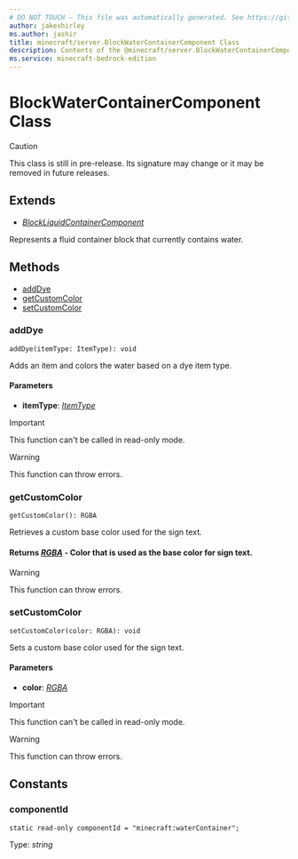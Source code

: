 ```yaml
---
# DO NOT TOUCH — This file was automatically generated. See https://github.com/mojang/minecraftapidocsgenerator to modify descriptions, examples, etc.
author: jakeshirley
ms.author: jashir
title: minecraft/server.BlockWaterContainerComponent Class
description: Contents of the @minecraft/server.BlockWaterContainerComponent class.
ms.service: minecraft-bedrock-edition
---
```

# BlockWaterContainerComponent Class

> [!CAUTION]
> This class is still in pre-release.  Its signature may change or it may be removed in future releases.

## Extends
- [*BlockLiquidContainerComponent*](BlockLiquidContainerComponent.md)

Represents a fluid container block that currently contains water.

## Methods
- [addDye](#adddye)
- [getCustomColor](#getcustomcolor)
- [setCustomColor](#setcustomcolor)

### **addDye**
`
addDye(itemType: ItemType): void
`

Adds an item and colors the water based on a dye item type.

#### **Parameters**
- **itemType**: [*ItemType*](ItemType.md)

> [!IMPORTANT]
> This function can't be called in read-only mode.

> [!WARNING]
> This function can throw errors.

### **getCustomColor**
`
getCustomColor(): RGBA
`

Retrieves a custom base color used for the sign text.

#### **Returns** [*RGBA*](RGBA.md) - Color that is used as the base color for sign text.

> [!WARNING]
> This function can throw errors.

### **setCustomColor**
`
setCustomColor(color: RGBA): void
`

Sets a custom base color used for the sign text. 

#### **Parameters**
- **color**: [*RGBA*](RGBA.md)

> [!IMPORTANT]
> This function can't be called in read-only mode.

> [!WARNING]
> This function can throw errors.

## Constants

### **componentId**
`static read-only componentId = "minecraft:waterContainer";`

Type: *string*
